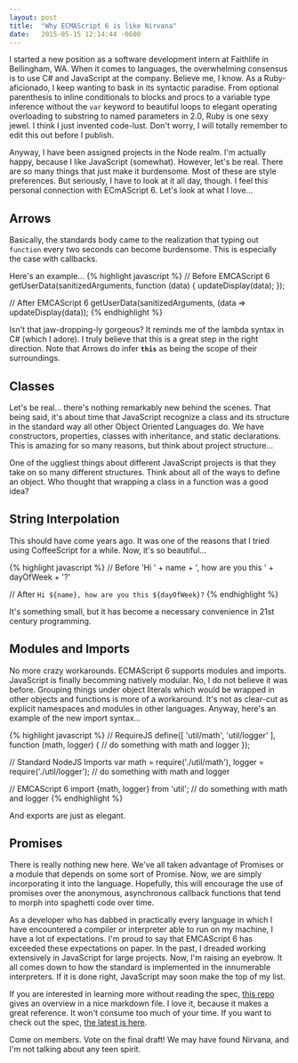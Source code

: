 ```yaml
---
layout: post
title:  "Why ECMAScript 6 is like Nirvana"
date:   2015-05-15 12:14:44 -0600
---
```

I started a new position as a software development intern at Faithlife in Bellingham, WA.  When it comes to languages, the overwhelming consensus is to use C# and JavaScript at the company.  Believe me, I know.  As a Ruby-aficionado, I keep wanting to bask in its syntactic paradise.  From optional parenthesis to inline conditionals to blocks and procs to a variable type inference without the `var` keyword to beautiful loops to elegant operating overloading to substring to named parameters in 2.0, Ruby is one sexy jewel. I think I just invented code-lust.  Don't worry, I will totally remember to edit this out before I publish.

Anyway, I have been assigned projects in the Node realm.  I'm actually happy, because I like JavaScript (somewhat).  However, let's be real. There are so many things that just make it burdensome.  Most of these are style preferences.  But seriously, I have to look at it all day, though.  I feel this personal connection with ECmAScript 6.  Let's look at what I love...

## Arrows
Basically, the standards body came to the realization that typing out `function` every two seconds can become burdensome.  This is especially the case with callbacks.  

Here's an example...
{% highlight javascript %}
// Before EMCAScript 6
getUserData(sanitizedArguments, function (data) {
  updateDisplay(data);
});

// After EMCAScript 6
getUserData(sanitizedArguments, (data => updateDisplay(data));
{% endhighlight %}

Isn't that jaw-dropping-ly gorgeous?  It reminds me of the lambda syntax in C# (which I adore).  I truly believe that this is a great step in the right direction.  Note that Arrows do infer **`this`** as being the scope of their surroundings.

## Classes
Let's be real... there's nothing remarkably new behind the scenes.  That being said, it's about time that JavaScript recognize a class and its structure in the standard way all other Object Oriented Languages do.  We have constructors, properties, classes with inheritance,  and static declarations.  This is amazing for so many reasons, but think about project structure...

One of the uggliest things about different JavaScript projects is that they take on so many different structures.  Think about all of the ways to define an object.  Who thought that wrapping a class in a function was a good idea?

## String Interpolation
This should have come years ago.  It was one of the reasons that I tried using CoffeeScript for a while.  Now, it's so beautiful...

{% highlight javascript %}
// Before
'Hi ' + name + ', how are you this ' + dayOfWeek + '?'

// After
`Hi ${name}, how are you this ${dayOfWeek}?`
{% endhighlight %}

It's something small, but it has become a necessary convenience in 21st century programming.

## Modules and Imports
No more crazy workarounds.  ECMAScript 6 supports modules and imports.  JavaScript is finally becomming natively modular.  No, I do not believe it was before. Grouping things under object literals which would be wrapped in other objects and functions is more of a workaround.  It's not as clear-cut as explicit namespaces and modules in other languages.  Anyway, here's an example of the new import syntax...

{% highlight javascript %}
// RequireJS
define([
  'util/math',
  'util/logger'
], function (math, logger) {
  // do something with math and logger
});

// Standard NodeJS Imports
var math = require('./util/math'),
    logger = require('./util/logger');
// do something with math and logger

// EMCAScript 6
import {math, logger} from 'util';
// do something with math and logger
{% endhighlight %}

And exports are just as elegant.

## Promises
There is really nothing new here.  We've all taken advantage of Promises or a module that depends on some sort of Promise.  Now, we are simply incorporating it into the language.  Hopefully, this will encourage the use of promises over the anonymous, asynchronous callback functions that tend to morph into spaghetti code over time.

As a developer who has dabbed in practically every language in which I have encountered a compiler or interpreter able to run on my machine, I have a lot of expectations.  I'm proud to say that EMCAScript 6 has exceeded these expectations on paper.  In the past, I dreaded working extensively in JavaScript for large projects.  Now, I'm raising an eyebrow.  It all comes down to how the standard is implemented in the innumerable interpreters.  If it is done right, JavaScript may soon make the top of my list.

If you are interested in learning more without reading the spec, [this repo][0] gives an overview in a nice markdown file.  I love it, because it makes a great reference.  It won't consume too much of your time. If you want to check out the spec, [the latest is here][1].  

Come on members.  Vote on the final draft!  We may have found Nirvana, and I'm not talking about any teen spirit.

[0]: https://github.com/lukehoban/es6features
[1]: https://people.mozilla.org/~jorendorff/es6-draft.html
